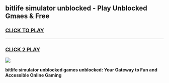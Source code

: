 
## bitlife simulator unblocked - Play Unblocked Gmaes & Free
<h3>
<a href="https://news.freeplayer.one?title=bitlife_simulator_unblocked&ref=16F">CLICK TO PLAY</a></h3>
<hr>

<h3>
<a href="https://news.freeplayer.one?title=bitlife_simulator_unblocked&ref=16F">CLICK 2 PLAY</a>
  
</h3>

<a href="https://news.freeplayer.one?title=bitlife_simulator_unblocked&ref=16F/"><img src="https://clearcache.store/games.png"></a>


**bitlife simulator unblocked games unblocked: Your Gateway to Fun and Accessible Online Gaming**
